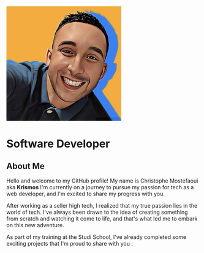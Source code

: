<img src="4D4A9597-5DB1-468B-AE52-02CB60B64A8D.jpg" alt="Profile Picture" width="300" />
<h1>Software Developer</h1>

## About Me

Hello and welcome to my GitHub profile! My name is Christophe Mostefaoui aka <b>Krismos</b> I'm currently on a journey to pursue my passion for tech as a web developer, and I'm excited to share my progress with you.



After working as a seller high tech, I realized that my true passion lies in the world of tech. I've always been drawn to the idea of creating something from scratch and watching it come to life, and that's what led me to embark on this new adventure.

As part of my training at the Studi School, I've already completed some exciting projects that I'm proud to share with you :
  
